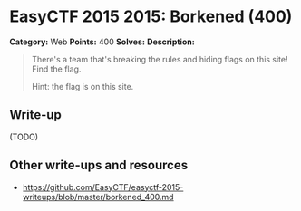 # EasyCTF 2015 2015: Borkened (400)

**Category:** Web
**Points:** 400
**Solves:** 
**Description:**

> There's a team that's breaking the rules and hiding flags on this site! Find the flag.
> 
> 
> Hint: the flag is on this site.

## Write-up

(TODO)

## Other write-ups and resources

* <https://github.com/EasyCTF/easyctf-2015-writeups/blob/master/borkened_400.md>
